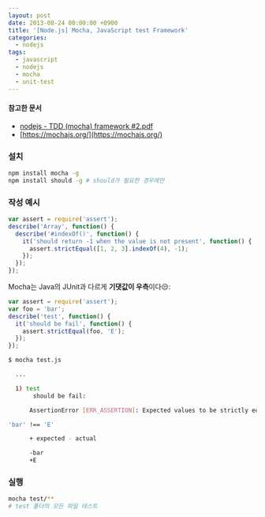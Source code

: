 ```yaml
---
layout: post
date: 2013-08-24 00:00:00 +0900
title: '[Node.js] Mocha, JavaScript test Framework'
categories:
  - nodejs
tags:
  - javascript
  - nodejs
  - mocha
  - unit-test
---
```


#### 참고한 문서

- [nodejs - TDD (mocha) framework #2.pdf](/attachment/nodejs-TDD-mocha-framework-2.pdf)
- [https://mochajs.org/](https://mochajs.org/)

### 설치

```bash
npm install mocha -g
npm install should -g # should가 필요한 경우에만
```

### 작성 예시

```js
var assert = require('assert');
describe('Array', function() {
  describe('#indexOf()', function() {
    it('should return -1 when the value is not present', function() {
      assert.strictEqual([1, 2, 3].indexOf(4), -1);
    });
  });
});
```

Mocha는 Java의 JUnit과 다르게 **기댓값이 우측**이다😒:

```js
var assert = require('assert');
var foo = 'bar';
describe('test', function() {
  it('should be fail', function() {
    assert.strictEqual(foo, 'E');
  });
});
```

```bash
$ mocha test.js

  ...

  1) test
       should be fail:

      AssertionError [ERR_ASSERTION]: Expected values to be strictly equal:

'bar' !== 'E'

      + expected - actual

      -bar
      +E
```

### 실행

```bash
mocha test/**
# test 폴더의 모든 파일 테스트
```
